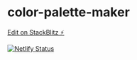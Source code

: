 # color-palette-maker

[Edit on StackBlitz ⚡️](https://stackblitz.com/edit/vitejs-vite-y7e9et)

[![Netlify Status](https://api.netlify.com/api/v1/badges/8be86204-9801-4d1f-9d3a-276fcb415b4d/deploy-status)](https://app.netlify.com/sites/colour-palette-maker/deploys)
